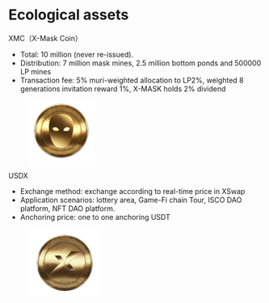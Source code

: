 # Ecological assets

XMC（X-Mask Coin）

* Total: 10 million (never re-issued).
* Distribution: 7 million mask mines, 2.5 million bottom ponds and 500000 LP mines
* Transaction fee: 5% muri-weighted allocation to LP2%, weighted 8 generations invitation reward 1%, X-MASK holds 2% dividend

<figure><img src="../.gitbook/assets/image (2).png" alt=""><figcaption></figcaption></figure>

USDX

* Exchange method: exchange according to real-time price in XSwap
* Application scenarios: lottery area, Game-Fi chain Tour, ISCO DAO platform, NFT DAO platform.
* Anchoring price: one to one anchoring USDT

<figure><img src="../.gitbook/assets/image (4).png" alt=""><figcaption></figcaption></figure>
